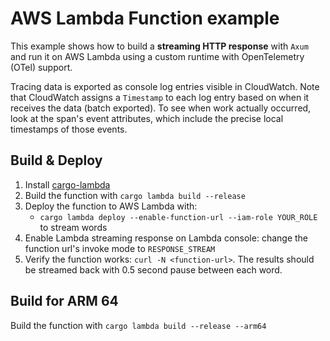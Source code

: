 # AWS Lambda Function example

This example shows how to build a **streaming HTTP response** with `Axum` and
run it on AWS Lambda using a custom runtime with OpenTelemetry (OTel) support.

Tracing data is exported as console log entries visible in CloudWatch. Note that
CloudWatch assigns a `Timestamp` to each log entry based on when it receives the
data (batch exported). To see when work actually occurred, look at the span's
event attributes, which include the precise local timestamps of those events.

## Build & Deploy

1. Install
   [cargo-lambda](https://github.com/cargo-lambda/cargo-lambda#installation)
2. Build the function with `cargo lambda build --release`
3. Deploy the function to AWS Lambda with:
   - `cargo lambda deploy --enable-function-url --iam-role YOUR_ROLE` to stream words
4. Enable Lambda streaming response on Lambda console: change the function url's
   invoke mode to `RESPONSE_STREAM`
5. Verify the function works: `curl -N <function-url>`. The results should be
   streamed back with 0.5 second pause between each word.

## Build for ARM 64

Build the function with `cargo lambda build --release --arm64`

